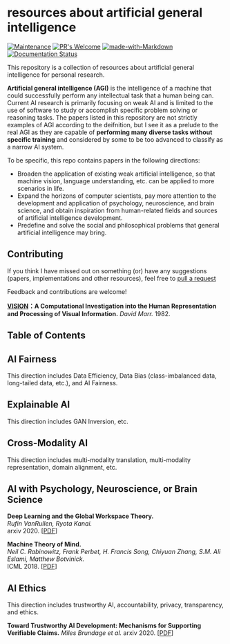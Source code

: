 # resources about artificial general intelligence
[![Maintenance](https://img.shields.io/badge/Maintained%3F-yes-blue.svg)](https://GitHub.com/Naereen/StrapDown.js/graphs/commit-activity)
[![PR's Welcome](https://img.shields.io/badge/PRs-welcome-blue.svg?style=flat)](http://makeapullrequest.com) 
[![made-with-Markdown](https://img.shields.io/badge/Made%20with-Markdown-1f425f.svg)](http://commonmark.org)
[![Documentation Status](https://readthedocs.org/projects/ansicolortags/badge/?version=latest)](http://ansicolortags.readthedocs.io/?badge=latest)

This repository is a collection of resources about artificial general intelligence for personal research. 

**Artificial general intelligence (AGI)** is the intelligence of a machine that could successfully perform any intellectual task that a human being can. Current AI research is primarily focusing on weak AI and is limited to the use of software to study or accomplish specific problem solving or reasoning tasks. 
The papers listed in this repository are not strictly examples of AGI according to the deifnition, but I see it as a prelude to the real AGI as they are capable of **performing many diverse tasks without specific training** and considered by some to be too advanced to classify as a narrow AI system.

To be specific, this repo contains papers in the following directions:

- Broaden the application of existing weak artificial intelligence, so that machine vision, language understanding, etc. can be applied to more scenarios in life.
- Expand the horizons of computer scientists, pay more attention to the development and application of psychology, neuroscience, and brain science, and obtain inspiration from human-related fields and sources of artificial intelligence development.
- Predefine and solve the social and philosophical problems that general artificial intelligence may bring.

## Contributing

If you think I have missed out on something (or) have any suggestions (papers, implementations and other resources), feel free to [pull a request](https://github.com/xiaweihao/awesome-image-translation/pulls)

Feedback and contributions are welcome!

**[VISION](http://s-f-walker.org.uk/pubsebooks/epubs/Marr]_Vision_A_Computational_Investigation.pdf)：A Computational Investigation into the Human Representation and Processing of Visual Information.** *David Marr.* 1982.


## Table of Contents

## AI Fairness

This direction includes Data Efficiency, Data Bias (class-imbalanced data, long-tailed data, etc.), and AI Fairness.

## Explainable AI

This direction includes GAN Inversion, etc.

## Cross-Modality AI

This direction includes multi-modality translation, multi-modality representation, domain alignment, etc.

## AI with Psychology, Neuroscience, or Brain Science

**Deep Learning and the Global Workspace Theory.**<br>
*Rufin VanRullen, Ryota Kanai.*<br>
arxiv 2020. [[PDF](https://arxiv.org/abs/2012.10390)]

**Machine Theory of Mind.**<br>
*Neil C. Rabinowitz, Frank Perbet, H. Francis Song, Chiyuan Zhang, S.M. Ali Eslami, Matthew Botvinick.*<br>
ICML 2018. [[PDF](https://arxiv.org/abs/1802.07740)]

## AI Ethics

This direction includes trustworthy AI, accountability, privacy, transparency, and ethics.

**Toward Trustworthy AI Development: Mechanisms for Supporting Verifiable Claims.**
*Miles Brundage et al.*
arxiv 2020. [[PDF](https://arxiv.org/abs/2004.07213)]